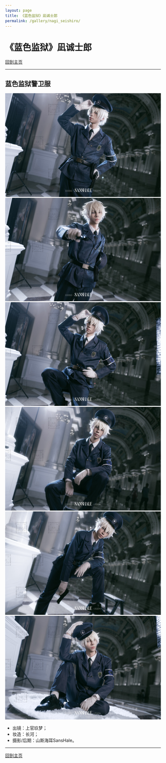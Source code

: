 ```yaml
---
layout: page
title: 《蓝色监狱》凪诚士郎
permalink: /gallery/nagi_seishiro/
---
```


# 《蓝色监狱》凪诚士郎

[回到主页](../)

---

## 蓝色监狱警卫服

![nagi_seishiro-001](nagi_seishiro/guard_uniform/nagi_seishiro-001.jpg)
![nagi_seishiro-002](nagi_seishiro/guard_uniform/nagi_seishiro-002.jpg)
![nagi_seishiro-003](nagi_seishiro/guard_uniform/nagi_seishiro-003.jpg)
![nagi_seishiro-004](nagi_seishiro/guard_uniform/nagi_seishiro-004.jpg)
![nagi_seishiro-005](nagi_seishiro/guard_uniform/nagi_seishiro-005.jpg)
![nagi_seishiro-006](nagi_seishiro/guard_uniform/nagi_seishiro-006.jpg)

- 出镜：上官玖梦；
- 妆造：长河；
- 摄影/后期：山斯海耳SansHale。

---

[回到主页](../)